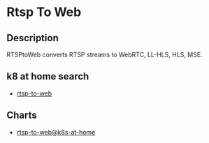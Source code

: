 # Rtsp To Web

## Description

RTSPtoWeb converts RTSP streams to WebRTC, LL-HLS, HLS, MSE.

## k8 at home search

- [rtsp-to-web](https://nanne.dev/k8s-at-home-search/#/rtsp-to-web)

## Charts

- [rtsp-to-web@k8s-at-home](https://k8s-at-home.com/charts/)
